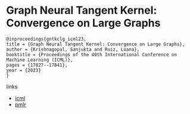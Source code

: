 # Graph Neural Tangent Kernel: Convergence on Large Graphs

```
@inproceedings{gntkclg_icml23,
title = {Graph Neural Tangent Kernel: Convergence on Large Graphs},
author = {Krishnagopal, Sanjukta and Ruiz, Luana},
booktitle = {Proceedings of the 40th International Conference on Machine Learning (ICML)},
pages = {17827--17841},
year = {2023}
}
```

links
- [icml](https://icml.cc/Conferences/2023/Schedule?showEvent=24704)
- [pmlr](https://proceedings.mlr.press/v202/krishnagopal23a.html)
